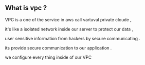 ##  What is vpc ?
VPC is a one of the service in aws  call vartuval private cloude ,

it's like a isolated network inside our server to protect our data ,

user sensitive information from hackers  by secure communicating .

its provide secure communication to our application .

 we configure every thing inside of our VPC 
